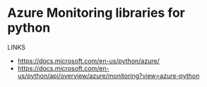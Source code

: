 # Azure Monitoring libraries for python

LINKS
- https://docs.microsoft.com/en-us/python/azure/
- https://docs.microsoft.com/en-us/python/api/overview/azure/monitoring?view=azure-python

